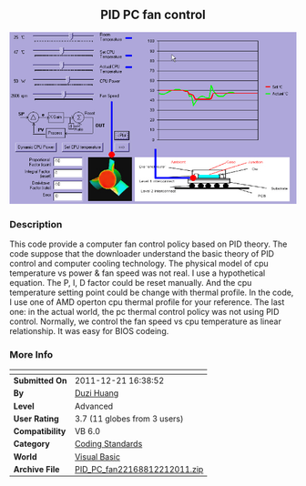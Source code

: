 ﻿<div align="center">

## PID PC fan control

<img src="PIC201112212353502207.jpg">
</div>

### Description

This code provide a computer fan control policy based on PID theory. The code suppose that the downloader understand the basic theory of PID control and computer cooling technology. The physical model of cpu temperature vs power & fan speed was not real. I use a hypothetical equation. The P, I, D factor could be reset manually. And the cpu temperature setting point could be change with thermal profile. In the code, I use one of AMD operton cpu thermal profile for your reference. The last one: in the actual world, the pc thermal control policy was not using PID control. Normally, we control the fan speed vs cpu temperature as linear relationship. It was easy for BIOS codeing.
 
### More Info
 


<span>             |<span>
---                |---
**Submitted On**   |2011-12-21 16:38:52
**By**             |[Duzi Huang](https://github.com/Planet-Source-Code/PSCIndex/blob/master/ByAuthor/duzi-huang.md)
**Level**          |Advanced
**User Rating**    |3.7 (11 globes from 3 users)
**Compatibility**  |VB 6\.0
**Category**       |[Coding Standards](https://github.com/Planet-Source-Code/PSCIndex/blob/master/ByCategory/coding-standards__1-43.md)
**World**          |[Visual Basic](https://github.com/Planet-Source-Code/PSCIndex/blob/master/ByWorld/visual-basic.md)
**Archive File**   |[PID\_PC\_fan22168812212011\.zip](https://github.com/Planet-Source-Code/duzi-huang-pid-pc-fan-control__1-74222/archive/master.zip)








